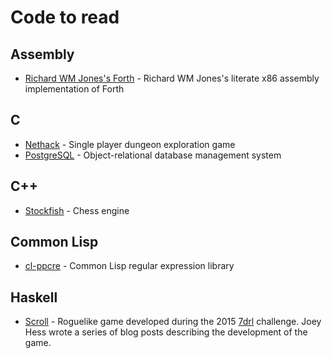 # Code to read

## Assembly

* [Richard WM Jones's Forth](https://github.com/nornagon/jonesforth) - Richard WM Jones's literate x86 assembly implementation of Forth

## C

* [Nethack](http://www.nethack.org/common/git.html) - Single player dungeon exploration game
* [PostgreSQL](https://git.postgresql.org/gitweb/?p=postgresql.git;a=summary) - Object-relational database management system

## C++

* [Stockfish](https://github.com/mcostalba/Stockfish) - Chess engine

## Common Lisp

* [cl-ppcre](https://github.com/edicl/cl-ppcre) - Common Lisp regular expression library

## Haskell

* [Scroll](http://joeyh.name/code/scroll/) - Roguelike game developed
  during the 2015 [7drl](http://7drl.org/about/) challenge. Joey Hess
  wrote a series of blog posts describing the development of the game.
